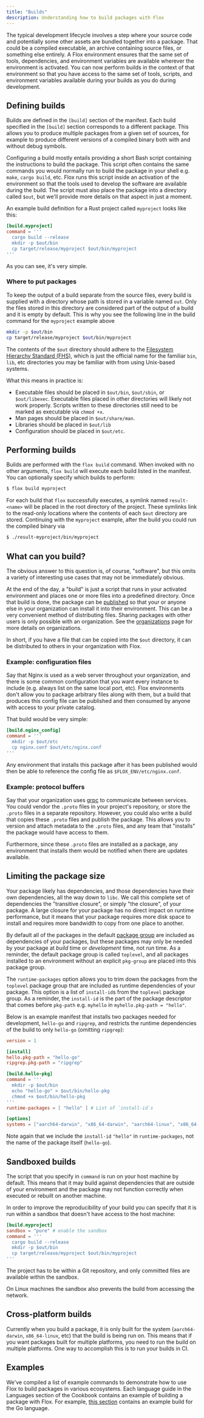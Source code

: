 ```yaml
---
title: "Builds"
description: Understanding how to build packages with Flox
---
```


The typical development lifecycle involves a step where your source code and
potentially some other assets are bundled together into a package.
That could be a compiled executable, an archive containing source files, or
something else entirely.
A Flox environment ensures that the same set of tools, dependencies, and
environment variables are available wherever the environment is activated.
You can now perform builds in the context of that environment so that you have
access to the same set of tools, scripts, and environment variables available
during your builds as you do during development.

## Defining builds

Builds are defined in the `[build]` section of the manifest.
Each build specified in the `[build]` section corresponds to a different
package.
This allows you to produce multiple packages from a given set of sources,
for example to produce different versions of a compiled binary both with
and without debug symbols.

Configuring a build mostly entails providing a short Bash script containing the
instructions to build the package.
This script often contains the same commands you would normally run to build
the package in your shell e.g. `make`, `cargo build`, etc.
Flox runs this script inside an activation of the environment so that the tools
used to develop the software are available during the build.
The script must also place the package into a directory called `$out`,
but we'll provide more details on that aspect in just a moment.

An example build definition for a Rust project called `myproject` looks like
this:

```toml
[build.myproject]
command = '''
  cargo build --release
  mkdir -p $out/bin
  cp target/release/myproject $out/bin/myproject
'''
```

As you can see, it's very simple.

### Where to put packages

To keep the output of a build separate from the source files,
every build is supplied with a directory whose path is stored in a variable
named `out`.
Only the files stored in this directory are considered part of the output of
a build and it is empty by default.
This is why you see the following line in the build command for the `myproject`
example above

```sh
mkdir -p $out/bin
cp target/release/myproject $out/bin/myproject
```

The contents of the `$out` directory should adhere to the
[Filesystem Hierarchy Standard (FHS)][fhs-docs],
which is just the official name for the familiar `bin`, `lib`, etc directories
you may be familiar with from using Unix-based systems.

What this means in practice is:

- Executable files should be placed in `$out/bin`, `$out/sbin`,
  or `$out/libexec`. Executable files placed in other directories will likely
  not work properly. Scripts written to these directories still need to be
  marked as executable via `chmod +x`.
- Man pages should be placed in `$out/share/man`.
- Libraries should be placed in `$out/lib`
- Configuration should be placed in `$out/etc`.

## Performing builds

Builds are performed with the `flox build` command.
When invoked with no other arguments, `flox build` will execute each build
listed in the manifest.
You can optionally specify which builds to perform:

```bash
$ flox build myproject
```

For each build that `flox` successfully executes,
a symlink named `result-<name>` will be placed in the root directory of the
project.
These symlinks link to the read-only locations where the contents of each
`$out` directory are stored.
Continuing with the `myproject` example,
after the build you could run the compiled binary via

```bash
$ ./result-myproject/bin/myproject
```

## What can you build?

The obvious answer to this question is, of course, "software",
but this omits a variety of interesting use cases that may not be immediately
obvious.

At the end of the day, a "build" is just a script that runs in your activated
environment and places one or more files into a predefined directory.
Once that build is done, the package can be [published][publish-concept] so
that your or anyone else in your organization can install it into their environment.
This can be a very convenient method of distributing files.
Sharing packages with other users is only possible with an organization.
See the [organizations][organizations-concept] page for more details on organizations.

In short, if you have a file that can be copied into the `$out` directory,
it can be distributed to others in your organization with Flox.

### Example: configuration files

Say that Nginx is used as a web server throughout your organization, and there
is some common configuration that you want every instance to include
(e.g. always list on the same local port, etc).
Flox environments don't allow you to package arbitrary files along with them,
but a build that produces this config file can be published and then consumed
by anyone with access to your private catalog.

That build would be very simple:

```toml
[build.nginx_config]
command = '''
  mkdir -p $out/etc
  cp nginx.conf $out/etc/nginx.conf
'''
```

Any environment that installs this package after it has been published would
then be able to reference the config file as `$FLOX_ENV/etc/nginx.conf`.

### Example: protocol buffers

Say that your organization uses [grpc][grpc] to communicate between services.
You could vendor the `.proto` files in your project's repository, or store
the `.proto` files in a separate repository.
However, you could also write a build that copies these `.proto` files and
publish the package.
This allows you to version and attach metadata to the `.proto` files,
and any team that "installs" the package would have access to them.

Furthermore, since these `.proto` files are installed as a package,
any environment that installs them would be notified when there are updates
available.

## Limiting the package size

Your package likely has dependencies,
and those dependencies have their own dependencies,
all the way down to `libc`.
We call this complete set of dependencies the "transitive closure",
or simply "the closure", of your package.
A large closure for your package has no direct impact on runtime performance,
but it means that your package requires more disk space to install and requires
more bandwidth to copy from one place to another.

By default all of the packages in the default [package group][pkg-groups] are
included as dependencies of your packages,
but these packages may only be needed by your package at _build_ time or _development_ time,
not _run_ time.
As a reminder, the default package group is called `toplevel`,
and all packages installed to an environment without an explicit `pkg-group`
are placed into this package group.

The `runtime-packages` option allows you to trim down the packages from the `toplevel`
package group that are included as runtime dependencies of your package.
This option is a list of `install-id`s from the `toplevel` package group.
As a reminder, the `install-id` is the part of the package descriptor that
comes before `pkg-path` e.g. `myhello` in `myhello.pkg-path = "hello"`.

Below is an example manifest that installs two packages needed for development,
`hello-go` and `ripgrep`, and restricts the runtime dependencies of the build to
only `hello-go` (omitting `ripgrep`):

```toml
version = 1

[install]
hello.pkg-path = "hello-go"
ripgrep.pkg-path = "ripgrep"

[build.hello-pkg]
command = '''
  mkdir -p $out/bin
  echo "hello-go" > $out/bin/hello-pkg
  chmod +x $out/bin/hello-pkg
'''
runtime-packages = [ "hello" ] # List of `install-id`s

[options]
systems = ["aarch64-darwin", "x86_64-darwin", "aarch64-linux", "x86_64-linux"]
```

Note again that we include the `install-id` `"hello"` in `runtime-packages`,
not the name of the package itself (`hello-go`).

## Sandboxed builds

The script that you specify in `command` is run on your host machine by default.
This means that it may build against dependencies that are outside of your
environment and the package may not function correctly when executed or rebuilt
on another machine.

In order to improve the reproducibility of your build you can specify that it is
run within a sandbox that doesn't have access to the host machine:

```toml
[build.myproject]
sandbox = "pure" # enable the sandbox
command = '''
  cargo build --release
  mkdir -p $out/bin
  cp target/release/myproject $out/bin/myproject
'''
```

The project has to be within a Git repository, and only committed files are
available within the sandbox.

On Linux machines the sandbox also prevents the build from accessing the
network.

## Cross-platform builds

Currently when you build a package, it is only built for the system (`aarch64-darwin`, `x86_64-linux`, etc) that the build is being run on.
This means that if you want packages built for multiple platforms, you need to run the build on multiple platforms.
One way to accomplish this is to run your builds in CI.

## Examples

We've compiled a list of example commands to demonstrate how to use Flox to
build packages in various ecosystems.
Each language guide in the Languages section of the Cookbook contains an example of building a package with Flox.
For example, [this section][go-example] contains an example build for the Go language.

[services-concept]: ./services.md
[publish-concept]: ./publishing.md
[fhs-docs]: https://en.wikipedia.org/wiki/Filesystem_Hierarchy_Standard
[pkg-groups]: ./manifest.md#installing-packages-to-package-groups
[pkg-groups]: ../reference/command-reference/manifest.toml.md#package-descriptors
[grpc]: https://grpc.io/
[organizations-concept]: ./organizations.md
[go-example]: ../cookbook/languages/go.md#build-with-flox
